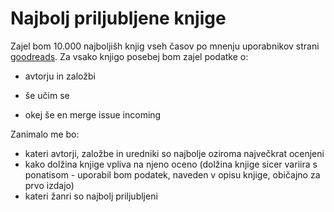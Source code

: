 Najbolj priljubljene knjige
==============================
Zajel bom 10.000 najboljišh knjig vseh časov po mnenju uporabnikov strani [goodreads](https://www.goodreads.com). Za vsako knjigo posebej bom zajel podatke o:
* avtorju in založbi
* še učim se


* okej še en merge issue incoming

Zanimalo me bo:

* kateri avtorji, založbe in uredniki so najbolje oziroma največkrat ocenjeni
* kako dolžina knjige vpliva na njeno oceno (dolžina knjige sicer variira s ponatisom - uporabil bom podatek, naveden v opisu knjige, običajno za prvo izdajo)
* kateri žanri so najbolj priljubljeni
